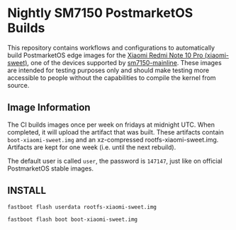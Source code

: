 # Nightly SM7150 PostmarketOS Builds

This repository contains workflows and configurations to automatically build PostmarketOS edge images for the [Xiaomi Redmi Note 10 Pro (xiaomi-sweet)](https://wiki.postmarketos.org/wiki/Xiaomi_Redmi_Note_10_Pro_(xiaomi-sweet)), one of the devices supported by [sm7150-mainline](https://github.com/sm7150-mainline). These images are intended for testing purposes only and should make testing more accessible to people without the capabilities to compile the kernel from source.

## Image Information

The CI builds images once per week on fridays at midnight UTC. When completed, it will upload the artifact that was built. These artifacts contain `boot-xiaomi-sweet.img` and an xz-compressed rootfs-xiaomi-sweet.img. Artifacts are kept for one week (i.e. until the next rebuild).

The default user is called `user`, the password is `147147`, just like on official PostmarketOS stable images.

## INSTALL
`fastboot flash userdata rootfs-xiaomi-sweet.img`

`fastboot flash boot boot-xiaomi-sweet.img`

